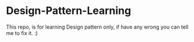 # Design-Pattern-Learning
This repo, is for learning Design pattern only, if have any wrong you can tell me to fix it. :)
